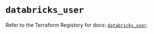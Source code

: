 # `databricks_user`

Refer to the Terraform Registory for docs: [`databricks_user`](https://registry.terraform.io/providers/databricks/databricks/1.24.1/docs/resources/user).
